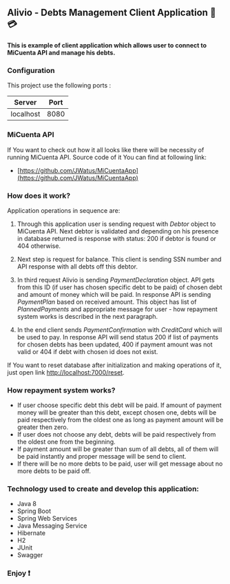 ## Alivio - Debts Management Client Application :money_with_wings: :credit_card: 

#### This is example of client application which allows user to connect to MiCuenta API and manage his debts.

### Configuration 

This project use the following ports : 

| Server     | Port |
|------------|------|
| localhost  | 8080 |

### MiCuenta API

If You want to check out how it all looks like there will be necessity of running MiCuenta API. Source code of it You can find at following link:
* [https://github.com/JWatus/MiCuentaApp](https://github.com/JWatus/MiCuentaApp)

### How does it work?

Application operations in sequence are:

1. Through this application user is sending request with <i>Debtor</i> object to MiCuenta API. Next debtor is validated 
and depending on his presence in database returned is response with status: 200 if debtor is found or 404 
otherwise.

2. Next step is request for balance. This client is sending SSN number and API response with all debts 
off this debtor.

3. In third request Alivio is sending <i>PaymentDeclaration</i> object. API gets from this 
ID (if user has chosen specific debt to be paid) of chosen debt and amount of money which will be paid.
In response API is sending <i>PaymentPlan</i> based on received amount. This object has list of 
<i>PlannedPayments</i> and appropriate message for user - how repayment system works is described 
in the next paragraph.

4. In the end client sends <i>PaymentConfirmation</i> with <i>CreditCard</i> which will be used to pay. 
In response API will send status 200 if list of payments for chosen debts has been updated, 400 if 
payment amount was not valid or 404 if debt with chosen id does not exist.

If You want to reset database after initialization and making operations of it, just open link
 [http://localhost:7000/reset](http://localhost:7000/reset).

### How repayment system works?

- If user choose specific debt this debt will be paid. If amount of payment money will be greater 
than this debt, except chosen one, debts will be paid respectively from the oldest one as long as payment 
amount will be greater then zero.
- If user does not choose any debt, debts will be paid respectively from the oldest one from the beginning.
- If payment amount will be greater than sum of all debts, all of them will be paid instantly and proper 
message will be send to client.
- If there will be no more debts to be paid, user will get message about no more debts to be paid off.
 
### Technology used to create and develop this application: 
- Java 8
- Spring Boot
- Spring Web Services
- Java Messaging Service
- Hibernate
- H2
- JUnit
- Swagger

### Enjoy :heavy_exclamation_mark:
